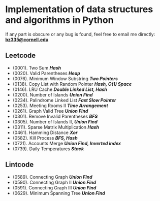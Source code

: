 # Implementation of data structures and algorithms in Python
If any part is obscure or any bug is found, feel free to email me directly: __**bz335@cornell.edu**__

## Leetcode
* (0001). Two Sum **_Hash_**
* (0020). Valid Parentheses **_Heap_**
* (0076). Minimum Window Substring **_Two Pointers_**
* (0138). Copy List with Random Pointer **_Hash, O(1) Space_**
* (0146). LRU Cache **_Double Linked List, Hash_**
* (0200). Number of Islands **_Union Find_**
* (0234). Palindrome Linked List **_Fast Slow Pointer_**
* (0253). Meeting Rooms II **_Time Arrangement_**
* (0261). Graph Valid Tree **_Union Find_**
* (0301). Remove Invalid Parentheses **_BFS_**
* (0305). Number of Islands II, **_Union Find_**
* (0311). Sparse Matrix Multiplication **_Hash_**
* (0461). Hamming Distance **_Xor_**
* (0582). Kill Process **_BFS, Hash_**
* (0721). Accounts Merge **_Union Find, Inverted index_**
* (0739). Daily Temperatures **_Stack_**

## Lintcode
* (0589). Connecting Graph **_Union Find_**
* (0590). Connecting Graph II **_Union Find_**
* (0591). Connecting Graph III **_Union Find_**
* (0629). Minimum Spanning Tree **_Union Find_**
